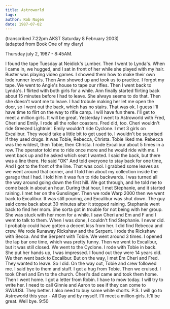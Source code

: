 ```yaml
---
title: Astroworld
tags: 
author: Rob Nugen
date: 1987-07-02
---
```


<p class=note>(transcribed 7:22pm AKST Saturday 8 February 2003)
<br>(adapted from Book One of my diary)</p>

<p class=date>Thursday july 2, 1987 - 8:45AM.</p>

<p>I found the tape Tuesday at Neidick's Lumber.  Then I went to
Lynda's.  When I came in, we hugged, and I sat in front of her while
she played with my hair.  Buster was playing video games.  I showed
them how to make their own lode runner levels.  Then Ann showed up and
took us to practice.  I forgot my tape.  We went to Angie's house to
tape our rifles.  Then I went back to Lynda's.  I flirted with both
girls for a while.  Ann finally started flirting back about 15 minutes
before I had to leave.  She always seems to do that.  Then she doesn't
want me to leave.  I had trobule making her let me open the door, so I
went out the back, which has no stairs.  That was ok.  I guess I'll
have time to flirt on the way to rifle camp.  I will have fun there.
I'll get to meet a million girls.  It will be great.  Yesterday I went
to Astroworld with Fred, Cheri and Emily.  I rode all the roller
coasters.  Fred did, too.  Cheri wouldn't ride Greezed Lightnin'.
Emily wouldn't ride Cyclone.  I met 3 girls on Excalibur.  They would
take a little bit to get used to.  I wouldn't be surprised if they used
drugs.  It was Tobie, Rebecca, Christa.  Tobie liked me.  Rebecca was
the wildest, then Tobie, then Christa.  I rode Excalibur about 5 times
in a row.  The operator told me to ride once more and he would ride
with me.  I went back up and he asked which seat I wanted.  I said the
back, but there was a line there. He said "OK" And told everyone to
stay back for one time, And I got to the front of the line.  That was
cool.  I grabbed some leaves as we went around that corner, and I told
him about my collection inside the garage that I had.  I told him it
was fun to ride backwards.  I was turned all the way around going down
the first hill.  We got through, and he told me to come back in about
an hour.  During that hour, I met Stephanie, and it started raining.
I met her on the Gunslinger.  Then we rode Warp 2000 then we went back
to Excalibur.  It was still pouring, and Excalibur was shut down.  The
guy said come back about 30 minutes after it stopped raining.
Stephanie went back to find her mom. She sorta got in trouble for not
being with her group.  She was stuck with her mom for a while.  I saw
Cheri and Em and F and I went to talk to them.  When I was done, I
couldn't find Stephanie.  I never did.  I probably could have gotten a
decent kiss from her.  I did find Rebecca and crew.  We rode Runaway
Rickshaw and the Serpent.  I rode the Rickshaw with Becca.  And the
Serpent with Tobie.  We went around 3 times. I opened the lap bar one
time, which was pretty funny.  Then we went to Excalibur, but it was
still closed.  We went to the Cyclone.  I rode with Tobie in back.
She put her hands up, I was impressed.  I found out they were 14 years
old.  We then went back to Excalibur.  But on the way, I met Em Cheri
and Fred.  They wanted to leave.  So I did.  On the way out, Tobie and
crew followed me.  I said bye to them and stuff.  I got a hug from
Tobie.  Then we cruised.  I took Cheri and Em to the church.  Cheri's
dad came and took them home.  Then I went home.  I got a letter from
Robin.  I have to mow today.  I will try to write her.  I need to call
Ginnie and Aaron to see if they can come to SWUUSI. They better.  I
also need to buy some white shorts.  P.S. I will go to Astroworld this
year - All Day and by myself.  I'll meet a million girls.  It'll be
great.  Well bye. 9:50</p>
